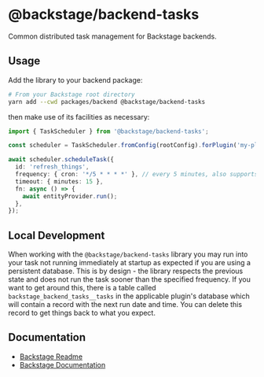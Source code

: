 # @backstage/backend-tasks

Common distributed task management for Backstage backends.

## Usage

Add the library to your backend package:

```bash
# From your Backstage root directory
yarn add --cwd packages/backend @backstage/backend-tasks
```

then make use of its facilities as necessary:

```typescript
import { TaskScheduler } from '@backstage/backend-tasks';

const scheduler = TaskScheduler.fromConfig(rootConfig).forPlugin('my-plugin');

await scheduler.scheduleTask({
  id: 'refresh_things',
  frequency: { cron: '*/5 * * * *' }, // every 5 minutes, also supports Duration
  timeout: { minutes: 15 },
  fn: async () => {
    await entityProvider.run();
  },
});
```

## Local Development

When working with the `@backstage/backend-tasks` library you may run into your task not running immediately at startup as expected if you are using a persistent database. This is by design - the library respects the previous state and does not run the task sooner than the specified frequency. If you want to get around this, there is a table called `backstage_backend_tasks__tasks` in the applicable plugin's database which will contain a record with the next run date and time. You can delete this record to get things back to what you expect.

## Documentation

- [Backstage Readme](https://github.com/backstage/backstage/blob/master/README.md)
- [Backstage Documentation](https://github.com/backstage/backstage/blob/master/docs/README.md)
